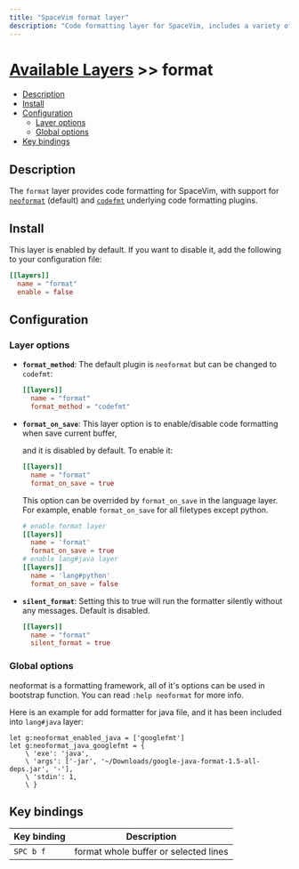 ```yaml
---
title: "SpaceVim format layer"
description: "Code formatting layer for SpaceVim, includes a variety of formatters for many filetypes"
---
```


# [Available Layers](../) >> format

<!-- vim-markdown-toc GFM -->

- [Description](#description)
- [Install](#install)
- [Configuration](#configuration)
  - [Layer options](#layer-options)
  - [Global options](#global-options)
- [Key bindings](#key-bindings)

<!-- vim-markdown-toc -->

## Description

The `format` layer provides code formatting for SpaceVim, with support for
[`neoformat`](https://github.com/sbdchd/neoformat) (default) and
[`codefmt`](https://github.com/google/vim-codefmt) underlying code
formatting plugins.

## Install

This layer is enabled by default. If you want to disable it, add the following to your configuration file:

```toml
[[layers]]
  name = "format"
  enable = false
```

## Configuration

### Layer options

- **`format_method`**: The default plugin is `neoformat` but can be changed to `codefmt`:

  ```toml
  [[layers]]
    name = "format"
    format_method = "codefmt"
  ```

- **`format_on_save`**: This layer option is to enable/disable code formatting when save current buffer,

  and it is disabled by default. To enable it:

  ```toml
  [[layers]]
    name = "format"
    format_on_save = true
  ```

  This option can be overrided by `format_on_save` in the language layer. For example, enable `format_on_save`
  for all filetypes except python.

  ```toml
  # enable format layer
  [[layers]]
    name = 'format'
    format_on_save = true
  # enable lang#java layer
  [[layers]]
    name = 'lang#python'
    format_on_save = false
  ```

- **`silent_format`**: Setting this to true will run the formatter silently without any messages. Default is
  disabled.

  ```toml
  [[layers]]
    name = "format"
    silent_format = true
  ```

### Global options

neoformat is a formatting framework, all of it's options can be used in bootstrap function. You can read
`:help neoformat` for more info.

Here is an example for add formatter for java file, and it has been included into `lang#java` layer:

```viml
let g:neoformat_enabled_java = ['googlefmt']
let g:neoformat_java_googlefmt = {
    \ 'exe': 'java',
    \ 'args': ['-jar', '~/Downloads/google-java-format-1.5-all-deps.jar', '-'],
    \ 'stdin': 1,
    \ }
```

## Key bindings

| Key binding | Description |
| ----------- | ----------- |
| `SPC b f`   | format whole buffer or selected lines |
